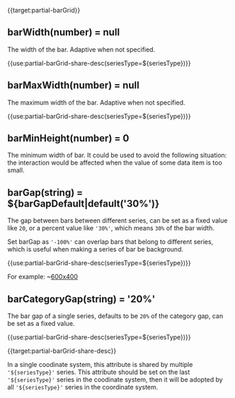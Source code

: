 {{target:partial-barGrid}}

## barWidth(number) = null
The width of the bar. Adaptive when not specified.

{{use:partial-barGrid-share-desc(seriesType=${seriesType})}}

## barMaxWidth(number) = null
The maximum width of the bar. Adaptive when not specified.

{{use:partial-barGrid-share-desc(seriesType=${seriesType})}}

## barMinHeight(number) = 0
The minimum width of bar. It could be used to avoid the following situation: the interaction would be affected when the value of some data item is too small.

## barGap(string) = ${barGapDefault|default('30%')}
The gap between bars between different series, can be set as a fixed value like `20`, or a percent value like `'30%'`, which means `30%` of the bar width.

Set barGap as `'-100%'` can overlap bars that belong to different series, which is useful when making a series of bar be background.

{{use:partial-barGrid-share-desc(seriesType=${seriesType})}}

For example:
~[600x400](${galleryViewPath}doc-example/barGrid-barGap&reset=1&edit=1)

## barCategoryGap(string) = '20%'
The bar gap of a single series, defaults to be `20%` of the category gap, can be set as a fixed value.

{{use:partial-barGrid-share-desc(seriesType=${seriesType})}}




{{target:partial-barGrid-share-desc}}

In a single coodinate system, this attribute is shared by multiple `'${seriesType}'` series. This attribute should be set on the last `'${seriesType}'` series in the coodinate system, then it will be adopted by all `'${seriesType}'` series in the coordinate system.